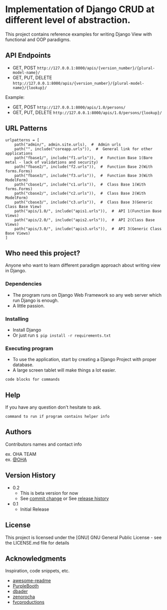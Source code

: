 # Implementation of Django CRUD at different level of abstraction.

This project contains reference examples for writing Django View with functional and OOP paradigms.

## API Endpoints

- GET, POST ```http://127.0.0.1:8000/apis/{version_number}/{plural-model-name}/```
- GET, PUT, DELETE ```http://127.0.0.1:8000/apis/{version_number}/{plural-model-name}/{lookup}/```

Example:
- GET, POST ```http://127.0.0.1:8000/apis/1.0/persons/```
- GET, PUT, DELETE ```http://127.0.0.1:8000/apis/1.0/persons/{lookup}/```

## URL Patterns
```
urlpatterns = [
    path("admin/", admin.site.urls),  #  Admin urls
    path("", include("coreapp.urls")),  #  General link for other applications
    path("fbase1/", include("f1.urls")),  #  Function Base 1(Bare metal - lack of validations and security)
    path("fbase2/", include("f2.urls")),  #  Function Base 2(With forms.Forms)
    path("fbase3/", include("f3.urls")),  #  Function Base 3(With ModelForm)
    path("cbase1/", include("c1.urls")),  #  Class Base 1(With forms.Forms)
    path("cbase2/", include("c2.urls")),  #  Class Base 2(With ModelForm)
    path("cbase3/", include("c3.urls")),  #  Class Base 3(Generic Class Base View)
    path("apis/1.0/", include("apis1.urls")),  #  API 1(Function Base Views)
    path("apis/2.0/", include("apis2.urls")),  #  API 2(Class Base Views)
    path("apis/3.0/", include("apis3.urls")),  #  API 3(Generic Class Base Views)
]
```

## Who need this project?

Anyone who want to learn different paradigm approach about writing view in Django.

### Dependencies

* The program runs on Django Web Framework so any web server which run Django is enough.
* A little passion. 

### Installing

* Install Django 
* Or just run ```$ pip install -r requirements.txt```

### Executing program

* To use the application, start by creating a Django Project with proper database.
* A large screen tablet will make things a lot easier.
```
code blocks for commands
```

## Help

If you have any question don't hesitate to ask.
```
command to run if program contains helper info
```

## Authors

Contributors names and contact info

ex. OHA TEAM  
ex. [@OHA]([https://twitter.com/dompizzie](https://github.com/oha-organization))

## Version History

* 0.2
    * This is beta version for now
    * See [commit change]() or See [release history]()
* 0.1
    * Initial Release

## License

This project is licensed under the [GNU] GNU General Public License - see the LICENSE.md file for details

## Acknowledgments

Inspiration, code snippets, etc.
* [awesome-readme](https://github.com/matiassingers/awesome-readme)
* [PurpleBooth](https://gist.github.com/PurpleBooth/109311bb0361f32d87a2)
* [dbader](https://github.com/dbader/readme-template)
* [zenorocha](https://gist.github.com/zenorocha/4526327)
* [fvcproductions](https://gist.github.com/fvcproductions/1bfc2d4aecb01a834b46)

